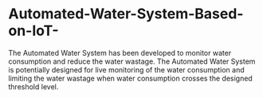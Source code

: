 # Automated-Water-System-Based-on-IoT-
The Automated Water System has been developed to monitor water consumption and reduce the water wastage. The Automated Water System is potentially designed for live monitoring of the water consumption and limiting the water wastage when water consumption crosses the designed threshold level. 
